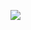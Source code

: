 ![]([https://imgur.com/a/MlhJ6Ax.gif](https://imgur.com/gallery/MlhJ6Ax)https://imgur.com/gallery/MlhJ6Ax.gif)
